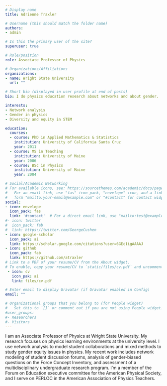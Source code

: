 ```yaml
---
# Display name
title: Adrienne Traxler

# Username (this should match the folder name)
authors:
- admin

# Is this the primary user of the site?
superuser: true

# Role/position
role: Associate Professor of Physics

# Organizations/Affiliations
organizations:
- name: Wright State University
  url: ""

# Short bio (displayed in user profile at end of posts)
bio: I do physics education research about networks and about gender.

interests:
- Network analysis
- Gender in physics
- Diversity and equity in STEM

education:
  courses:
  - course: PhD in Applied Mathematics & Statistics
    institution: University of California Santa Cruz
    year: 2011
  - course: MS in Teaching
    institution: University of Maine
    year: 2006
  - course: BSc in Physics
    institution: University of Maine
    year: 2004

# Social/Academic Networking
# For available icons, see: https://sourcethemes.com/academic/docs/page-builder/#icons
#   For an email link, use "fas" icon pack, "envelope" icon, and a link in the
#   form "mailto:your-email@example.com" or "#contact" for contact widget.
social:
- icon: envelope
  icon_pack: fas
  link: '#contact'  # For a direct email link, use "mailto:test@example.org".
#- icon: twitter
#  icon_pack: fab
#  link: https://twitter.com/GeorgeCushen
- icon: google-scholar
  icon_pack: ai
  link: https://scholar.google.com/citations?user=6GEc1igAAAAJ
- icon: github
  icon_pack: fab
  link: https://github.com/atraxler
# Link to a PDF of your resume/CV from the About widget.
# To enable, copy your resume/CV to `static/files/cv.pdf` and uncomment the lines below.
 - icon: cv
   icon_pak: ai
   link: files/cv.pdf

# Enter email to display Gravatar (if Gravatar enabled in Config)
email: ""

# Organizational groups that you belong to (for People widget)
#   Set this to `[]` or comment out if you are not using People widget.
#user_groups:
#- Researchers
#- Visitors
---
```


I am an Associate Professor of Physics at Wright State University. My research focuses on physics learning environments at the university level. I use network analysis to model student collaborations and mixed methods to study gender equity issues in physics. My recent work includes network modeling of student discussion forums, analysis of gender-biased questions on the Force Concept Inventory, and assessment of a multidisciplinary undergraduate research program. I’m a member of the Forum on Education executive committee for the American Physical Society, and I serve on PERLOC in the American Association of Physics Teachers.
